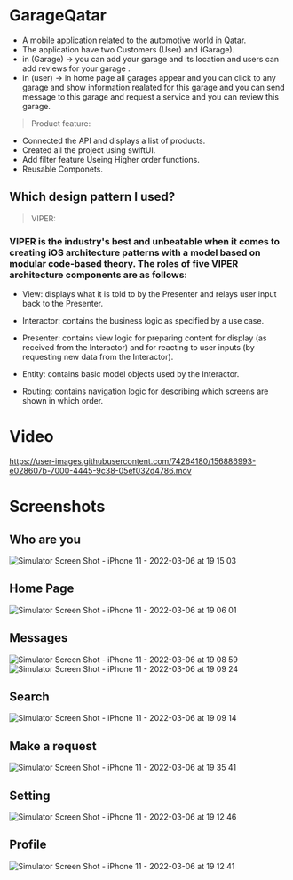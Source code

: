# GarageQatar
- A mobile application related to the automotive world in Qatar.
- The application have two Customers (User) and (Garage).
- in (Garage) -> you can add your garage and its location and users can add reviews for your garage .
- in (user) -> in home page all garages appear and you can click to any garage and show information realated for this garage and you can send message to this         garage and request a service and you can review this garage.


> Product feature:
- Connected the API and displays a list of products.
- Created all the project using swiftUI.
- Add filter feature Useing Higher order functions.
- Reusable Componets.


## Which design pattern I used?
> VIPER:

### VIPER is the industry's best and unbeatable when it comes to creating iOS architecture patterns with a model based on modular code-based theory. The roles of       five VIPER architecture components are as follows:
- View: displays what it is told to by the Presenter and relays user input back to the Presenter.

- Interactor: contains the business logic as specified by a use case.

- Presenter: contains view logic for preparing content for display (as received from the Interactor) and for reacting to user inputs (by requesting new data from     the Interactor).

- Entity: contains basic model objects used by the Interactor.

- Routing: contains navigation logic for describing which screens are shown in which order.

# Video

https://user-images.githubusercontent.com/74264180/156886993-e028607b-7000-4445-9c38-05ef032d4786.mov


# Screenshots
## Who are you
![Simulator Screen Shot - iPhone 11 - 2022-03-06 at 19 15 03](https://user-images.githubusercontent.com/74264180/156936186-6c7bb711-2ae4-4d8d-a837-d769a038a05c.png)


## Home Page 
![Simulator Screen Shot - iPhone 11 - 2022-03-06 at 19 06 01](https://user-images.githubusercontent.com/74264180/156936208-84c7b37f-6534-48f4-abbe-d7c4f0749b40.png)

## Messages
![Simulator Screen Shot - iPhone 11 - 2022-03-06 at 19 08 59](https://user-images.githubusercontent.com/74264180/156936266-95d60e9a-02d8-428b-89a0-6cb92930e1d5.png)  ![Simulator Screen Shot - iPhone 11 - 2022-03-06 at 19 09 24](https://user-images.githubusercontent.com/74264180/156936287-1be3b942-d8b5-447d-94db-9c632d1b211d.png)

 

## Search 
![Simulator Screen Shot - iPhone 11 - 2022-03-06 at 19 09 14](https://user-images.githubusercontent.com/74264180/156935874-f2883439-2d7a-4524-95f2-f932004a621c.png)

## Make a request  
![Simulator Screen Shot - iPhone 11 - 2022-03-06 at 19 35 41](https://user-images.githubusercontent.com/74264180/156935903-c72171fe-afad-48f0-bd03-950b296a479d.png)

## Setting 
![Simulator Screen Shot - iPhone 11 - 2022-03-06 at 19 12 46](https://user-images.githubusercontent.com/74264180/156935923-f763674e-356f-4df6-bd2c-97490803d012.png)

## Profile 
![Simulator Screen Shot - iPhone 11 - 2022-03-06 at 19 12 41](https://user-images.githubusercontent.com/74264180/156935936-5904be63-3dc9-4a74-9a41-ac16ec7d6e97.png)



